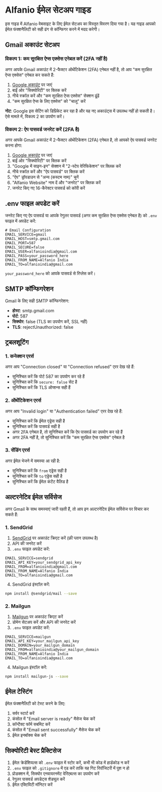 # Alfanio ईमेल सेटअप गाइड

इस गाइड में Alfanio वेबसाइट के लिए ईमेल सेटअप का विस्तृत विवरण दिया गया है। यह गाइड आपको ईमेल फंक्शनैलिटी को सही ढंग से कॉन्फिगर करने में मदद करेगी।

## Gmail अकाउंट सेटअप

### विकल्प 1: कम सुरक्षित ऐप्स एक्सेस एनेबल करें (2FA नहीं है)

अगर आपके Gmail अकाउंट में 2-फैक्टर ऑथेंटिकेशन (2FA) एनेबल नहीं है, तो आप "कम सुरक्षित ऐप्स एक्सेस" एनेबल कर सकते हैं:

1. [Google अकाउंट](https://myaccount.google.com/) पर जाएं
2. बाईं ओर "सिक्योरिटी" पर क्लिक करें
3. नीचे स्क्रॉल करें और "कम सुरक्षित ऐप्स एक्सेस" सेक्शन ढूंढें
4. "कम सुरक्षित ऐप्स के लिए एक्सेस" को "चालू" करें

**नोट**: Google इस सेटिंग को डिप्रिकेट कर रहा है और यह नए अकाउंट्स में उपलब्ध नहीं हो सकती है। ऐसे मामले में, विकल्प 2 का उपयोग करें।

### विकल्प 2: ऐप पासवर्ड जनरेट करें (2FA है)

अगर आपके Gmail अकाउंट में 2-फैक्टर ऑथेंटिकेशन (2FA) एनेबल है, तो आपको ऐप पासवर्ड जनरेट करना होगा:

1. [Google अकाउंट](https://myaccount.google.com/) पर जाएं
2. बाईं ओर "सिक्योरिटी" पर क्लिक करें
3. "Google में साइन-इन" सेक्शन में "2-स्टेप वेरिफिकेशन" पर क्लिक करें
4. नीचे स्क्रॉल करें और "ऐप पासवर्ड" पर क्लिक करें
5. "ऐप" ड्रॉपडाउन से "अन्य (कस्टम नाम)" चुनें
6. "Alfanio Website" नाम दें और "जनरेट" पर क्लिक करें
7. जनरेट किए गए 16-कैरेक्टर पासवर्ड को कॉपी करें

## .env फाइल अपडेट करें

जनरेट किए गए ऐप पासवर्ड या आपके रेगुलर पासवर्ड (अगर कम सुरक्षित ऐप्स एक्सेस एनेबल है) को `.env` फाइल में अपडेट करें:

```
# Email Configuration
EMAIL_SERVICE=gmail
EMAIL_HOST=smtp.gmail.com
EMAIL_PORT=587
EMAIL_SECURE=false
EMAIL_USER=alfanioindia@gmail.com
EMAIL_PASS=your_password_here
EMAIL_FROM_NAME=Alfanio India
EMAIL_TO=alfanioindia@gmail.com
```

`your_password_here` को आपके पासवर्ड से रिप्लेस करें।

## SMTP कॉन्फिगरेशन

Gmail के लिए सही SMTP कॉन्फिगरेशन:

- **होस्ट**: smtp.gmail.com
- **पोर्ट**: 587
- **सिक्योर**: false (TLS का उपयोग करें, SSL नहीं)
- **TLS**: rejectUnauthorized: false

## ट्रबलशूटिंग

### 1. कनेक्शन एरर्स

अगर आप "Connection closed" या "Connection refused" एरर देख रहे हैं:

- सुनिश्चित करें कि पोर्ट 587 का उपयोग कर रहे हैं
- सुनिश्चित करें कि `secure: false` सेट है
- सुनिश्चित करें कि TLS ऑप्शन्स सही हैं

### 2. ऑथेंटिकेशन एरर्स

अगर आप "Invalid login" या "Authentication failed" एरर देख रहे हैं:

- सुनिश्चित करें कि ईमेल एड्रेस सही है
- सुनिश्चित करें कि पासवर्ड सही है
- अगर 2FA एनेबल है, तो सुनिश्चित करें कि ऐप पासवर्ड का उपयोग कर रहे हैं
- अगर 2FA नहीं है, तो सुनिश्चित करें कि "कम सुरक्षित ऐप्स एक्सेस" एनेबल है

### 3. सेंडिंग एरर्स

अगर ईमेल भेजने में समस्या आ रही है:

- सुनिश्चित करें कि `from` एड्रेस सही है
- सुनिश्चित करें कि `to` एड्रेस सही है
- सुनिश्चित करें कि ईमेल कंटेंट वैलिड है

## अल्टरनेटिव ईमेल सर्विसेज

अगर Gmail के साथ समस्याएं जारी रहती हैं, तो आप इन अल्टरनेटिव ईमेल सर्विसेज पर विचार कर सकते हैं:

### 1. SendGrid

1. [SendGrid](https://sendgrid.com/) पर अकाउंट क्रिएट करें (फ्री प्लान उपलब्ध है)
2. API की जनरेट करें
3. `.env` फाइल अपडेट करें:

```
EMAIL_SERVICE=sendgrid
EMAIL_API_KEY=your_sendgrid_api_key
EMAIL_FROM=alfanioindia@gmail.com
EMAIL_FROM_NAME=Alfanio India
EMAIL_TO=alfanioindia@gmail.com
```

4. SendGrid इंस्टॉल करें:

```bash
npm install @sendgrid/mail --save
```

### 2. Mailgun

1. [Mailgun](https://www.mailgun.com/) पर अकाउंट क्रिएट करें
2. डोमेन सेटअप करें और API की जनरेट करें
3. `.env` फाइल अपडेट करें:

```
EMAIL_SERVICE=mailgun
EMAIL_API_KEY=your_mailgun_api_key
EMAIL_DOMAIN=your_mailgun_domain
EMAIL_FROM=alfanioindia@your_mailgun_domain
EMAIL_FROM_NAME=Alfanio India
EMAIL_TO=alfanioindia@gmail.com
```

4. Mailgun इंस्टॉल करें:

```bash
npm install mailgun-js --save
```

## ईमेल टेस्टिंग

ईमेल फंक्शनैलिटी को टेस्ट करने के लिए:

1. सर्वर स्टार्ट करें
2. कंसोल में "Email server is ready" मैसेज चेक करें
3. कॉन्टैक्ट फॉर्म सबमिट करें
4. कंसोल में "Email sent successfully" मैसेज चेक करें
5. ईमेल इनबॉक्स चेक करें

## सिक्योरिटी बेस्ट प्रैक्टिसेज

1. ईमेल क्रेडेंशियल्स को `.env` फाइल में स्टोर करें, कभी भी कोड में हार्डकोड न करें
2. `.env` फाइल को `.gitignore` में एड करें ताकि यह गिट रिपॉजिटरी में पुश न हो
3. प्रोडक्शन में, सिक्योर एनवायरनमेंट वेरिएबल्स का उपयोग करें
4. रेगुलर पासवर्ड अपडेट्स शेड्यूल करें
5. ईमेल एक्टिविटी मॉनिटर करें
